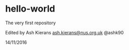# hello-world
The very first repository


Edited by Ash Kierans
ash.kierans@nus.org.uk
@ashk90

14/11/2016
